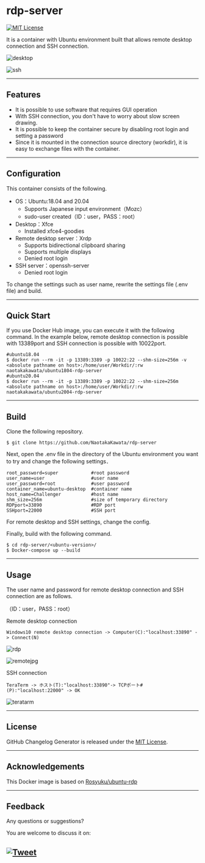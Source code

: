 # rdp-server

[![MIT License](http://img.shields.io/badge/license-MIT-blue.svg?style=flat)](LICENSE)

It is a container with Ubuntu environment built that allows remote desktop connection and SSH connection.

![desktop](https://user-images.githubusercontent.com/38690306/116877481-f7d59000-ac58-11eb-9366-5ac28b5d33a2.jpg)

![ssh](https://user-images.githubusercontent.com/38690306/116877708-3ff4b280-ac59-11eb-9984-132d21b2ce3c.jpg)

---

## Features
- It is possible to use software that requires GUI operation
- With SSH connection, you don't have to worry about slow screen drawing.
- It is possible to keep the container secure by disabling root login and setting a password
- Since it is mounted in the connection source directory (workdir), it is easy to exchange files with the container.

---

## Configuration
This container consists of the following.  
- OS：Ubuntu:18.04 and 20.04
  - Supports Japanese input environment（Mozc）
  - sudo-user created（ID：user，PASS：root）
- Desktop：Xfce
  - Installed xfce4-goodies
- Remote desktop server：Xrdp
  - Supports bidirectional clipboard sharing
  - Supports multiple displays
  - Denied root login
- SSH server：openssh-server
  - Denied root login

To change the settings such as user name, rewrite the settings file (.env file) and build.

---

## Quick Start
If you use Docker Hub image, you can execute it with the following command.
In the example below, remote desktop connection is possible with 13389port and SSH connection is possible with 10022port.
```
#ubuntu18.04
$ docker run --rm -it -p 13389:3389 -p 10022:22 --shm-size=256m -v <absolute pathname on host>:/home/user/Workdir/:rw naotakakawata/ubuntu1804-rdp-server
#ubuntu20.04
$ docker run --rm -it -p 13389:3389 -p 10022:22 --shm-size=256m <absolute pathname on host>:/home/user/Workdir/:rw naotakakawata/ubuntu2004-rdp-server
```

---

## Build
Clone the following repository.
```
$ git clone https://github.com/NaotakaKawata/rdp-server
```
Next, open the .env file in the directory of the Ubuntu environment you want to try and change the following settings．
```
root_password=super            #root password
user_name=user                 #user name
user_password=root             #user password
container_name=ubuntu-desktop  #container name
host_name=Challenger           #host name
shm_size=256m                  #size of temporary directory
RDPport=33890                  #RDP port
SSHport=22000                  #SSH port
```

For remote desktop and SSH settings, change the config.

Finally, build with the following command.
```
$ cd rdp-server/<ubuntu-version>/
$ Docker-compose up --build
```

---

## Usage
The user name and password for remote desktop connection and SSH connection are as follows.

（ID：user，PASS：root）

Remote desktop connection
```
Windows10 remote desktop connection -> Computer(C):"localhost:33890" -> Connect(N)
```

![rdp](https://user-images.githubusercontent.com/38690306/116878198-fb1d4b80-ac59-11eb-932b-e04493890287.jpg)

![remotejpg](https://user-images.githubusercontent.com/38690306/116873764-2c464d80-ac53-11eb-8b79-7b1da9f1b4af.jpg)

SSH connection
```
TeraTerm -> ホスト(T):"localhost:33890"-> TCPポート#(P):"localhost:22000" -> OK
```
![teratarm](https://user-images.githubusercontent.com/38690306/116877859-73374180-ac59-11eb-833d-4aa29d23feb1.jpg)

---

## License
GitHub Changelog Generator is released under the [MIT License](http://www.opensource.org/licenses/MIT).

---

## Acknowledgements
This Docker image is based on [Rosyuku/ubuntu-rdp](https://github.com/Rosyuku/ubuntu-rdp)

---

## Feedback 
Any questions or suggestions?

You are welcome to discuss it on:

[![Tweet](https://img.shields.io/twitter/url/http/shields.io.svg?style=social)](https://twitter.com/dancing_nanachi)
---